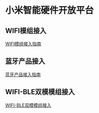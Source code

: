 # 小米智能硬件开放平台

## WIFI模组接入

[WIFI模组接入指南](./wifi)

## 蓝牙产品接入
[蓝牙产品接入指南](./ble)

## WIFI-BLE双模模组接入
[WIFI-BLE双模模组接入](./wifi-ble)


